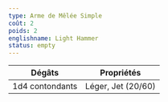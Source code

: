 ```yaml
---
type: Arme de Mêlée Simple
coût: 2
poids: 2
englishname: Light Hammer
status: empty
---
```


| Dégâts          | Propriétés         |
| --------------- | ------------------ |
| 1d4 contondants | Léger, Jet (20/60) |